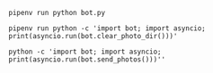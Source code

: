 `pipenv run python bot.py`

`pipenv run python -c 'import bot; import asyncio;  print(asyncio.run(bot.clear_photo_dir()))'`

`python -c 'import bot; import asyncio;  print(asyncio.run(bot.send_photos()))''`